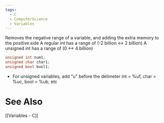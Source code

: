 ```yaml
---
tags:
  - C
  - ComputerScience
  - Variables
---
```

Removes the negative range of a variable, and adding the extra memory to the positive side
A regular int has a range of (-2 billion <-> 2 billion)
A unsigned int has a range of (0 <-> 4 billion)
```c showlinenumbers
unsigned int num1;
unsigned char char1;
unsigned bool bool1;
```

- For unsigned variables, add "u" before the delimeter
int = %uf, char = %uc, bool = %ub, etc

# See Also
[[Variables - C]]
